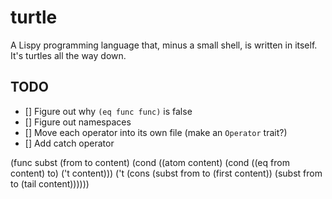 # turtle
A Lispy programming language that, minus a small shell, is written in itself. It's turtles all the way down. 

## TODO
- [] Figure out why `(eq func func)` is false
- [] Figure out namespaces
- [] Move each operator into its own file (make an `Operator` trait?)
- [] Add catch operator


(func subst (from to content)
  (cond ((atom content)
         (cond ((eq from content) to)
               ('t content)))
        ('t (cons (subst from to (first content))
                  (subst from to (tail content))))))